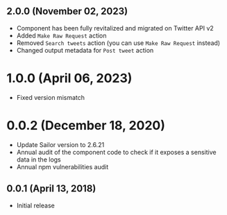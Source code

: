 ## 2.0.0 (November 02, 2023)
* Component has been fully revitalized and migrated on Twitter API v2 
* Added `Make Raw Request` action
* Removed `Search tweets` action (you can use `Make Raw Request` instead)
* Changed output metadata for `Post tweet` action

# 1.0.0 (April 06, 2023)
* Fixed version mismatch

# 0.0.2 (December 18, 2020)

* Update Sailor version to 2.6.21
* Annual audit of the component code to check if it exposes a sensitive data in the logs
* Annual npm vulnerabilities audit

## 0.0.1 (April 13, 2018)

* Initial release